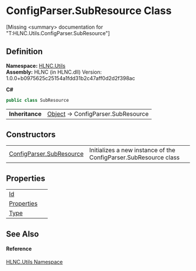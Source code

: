 # ConfigParser.SubResource Class


\[Missing &lt;summary&gt; documentation for "T:HLNC.Utils.ConfigParser.SubResource"\]



## Definition
**Namespace:** <a href="N_HLNC_Utils">HLNC.Utils</a>  
**Assembly:** HLNC (in HLNC.dll) Version: 1.0.0+b0975625c25154a1fdd31b2c47aff0d2d2f398ac

**C#**
``` C#
public class SubResource
```

<table><tr><td><strong>Inheritance</strong></td><td><a href="https://learn.microsoft.com/dotnet/api/system.object" target="_blank" rel="noopener noreferrer">Object</a>  →  ConfigParser.SubResource</td></tr>
</table>



## Constructors
<table>
<tr>
<td><a href="M_HLNC_Utils_ConfigParser_SubResource__ctor">ConfigParser.SubResource</a></td>
<td>Initializes a new instance of the ConfigParser.SubResource class</td></tr>
</table>

## Properties
<table>
<tr>
<td><a href="P_HLNC_Utils_ConfigParser_SubResource_Id">Id</a></td>
<td> </td></tr>
<tr>
<td><a href="P_HLNC_Utils_ConfigParser_SubResource_Properties">Properties</a></td>
<td> </td></tr>
<tr>
<td><a href="P_HLNC_Utils_ConfigParser_SubResource_Type">Type</a></td>
<td> </td></tr>
</table>

## See Also


#### Reference
<a href="N_HLNC_Utils">HLNC.Utils Namespace</a>  

